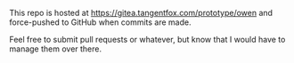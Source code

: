 This repo is hosted at https://gitea.tangentfox.com/prototype/owen and force-pushed to GitHub when commits are made.

Feel free to submit pull requests or whatever, but know that I would have to manage them over there.
